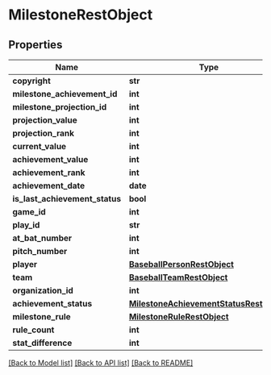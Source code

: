 # MilestoneRestObject

## Properties
Name | Type | Description | Notes
------------ | ------------- | ------------- | -------------
**copyright** | **str** |  | [optional] 
**milestone_achievement_id** | **int** |  | [optional] 
**milestone_projection_id** | **int** |  | [optional] 
**projection_value** | **int** |  | [optional] 
**projection_rank** | **int** |  | [optional] 
**current_value** | **int** |  | [optional] 
**achievement_value** | **int** |  | [optional] 
**achievement_rank** | **int** |  | [optional] 
**achievement_date** | **date** |  | [optional] 
**is_last_achievement_status** | **bool** |  | [optional] 
**game_id** | **int** |  | [optional] 
**play_id** | **str** |  | [optional] 
**at_bat_number** | **int** |  | [optional] 
**pitch_number** | **int** |  | [optional] 
**player** | [**BaseballPersonRestObject**](BaseballPersonRestObject.md) |  | [optional] 
**team** | [**BaseballTeamRestObject**](BaseballTeamRestObject.md) |  | [optional] 
**organization_id** | **int** |  | [optional] 
**achievement_status** | [**MilestoneAchievementStatusRestObject**](MilestoneAchievementStatusRestObject.md) |  | [optional] 
**milestone_rule** | [**MilestoneRuleRestObject**](MilestoneRuleRestObject.md) |  | [optional] 
**rule_count** | **int** |  | [optional] 
**stat_difference** | **int** |  | [optional] 

[[Back to Model list]](../README.md#documentation-for-models) [[Back to API list]](../README.md#documentation-for-api-endpoints) [[Back to README]](../README.md)


